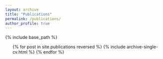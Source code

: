 ```yaml
---
layout: archive
title: "Publications"
permalink: /publications/
author_profile: true
---
```


{% include base_path %}

<ul>{% for post in site.publications reversed %}
  {% include archive-single-cv.html %}
{% endfor %}</ul>
